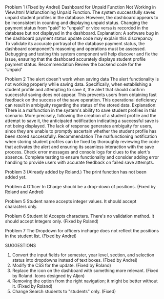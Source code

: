 
Problem 1 (Fixed by Andrei)
Dashboard for Unpaid Function Not Working in View.html 
Misfunctioning Unpaid Function. The system successfully saves unpaid student profiles in the database. However, the dashboard appears to be inconsistent in counting and displaying unpaid status. Changing the payment status from "paid" to "unpaid" or vice versa is recorded in the database but not displayed in the dashboard.
Explanation:
A software bug in the dashboard payment status update code may explain this discrepancy. To validate its accurate portrayal of the database payment status, the dashboard component's reasoning and operations must be assessed. Debugging and testing this system component will help discover and fix the issue, ensuring that the dashboard accurately displays student profile payment status.
Recommendation
Review the backend code for the 'Unpaid'

Problem 2
The alert doesn't work when saving data
The alert functionality is not working properly while saving data. Specifically, when establishing a student profile and attempting to save it, the alert that should confirm successful saving does not appear. This prevents users from obtaining fast feedback on the success of the save operation. This operational deficiency can result in ambiguity regarding the status of the stored data.
Explanation:
There is a malfunction in the system's ability to save student profiles in this scenario. More precisely, following the creation of a student profile and the attempt to save it, the anticipated notification indicating a successful save is not being displayed. The lack of response generates ambiguity for users, since they are unable to promptly ascertain whether the student profile has been stored successfully.
Recommendation
The malfunctioning notification when storing student profiles can be fixed by thoroughly reviewing the code that activates the alert and ensuring its seamless interaction with the save process. Check error messages and console logs for clues to the alert's absence. Complete testing to ensure functionality and consider adding error handling to provide users with accurate feedback on failed save attempts.

Problem 3 (Already added by Roland.)
The print function has not been added yet. 

Problem 4
Officer In Charge should be a drop-down of positions. (Fixed by Roland and Andrei)

Problem 5
Student name accepts integer values. It should accept characters only. 

Problem 6
Student Id Accepts characters. There's no validation method. It should accept Integers only. (Fixed by Roland)

Problem 7
The Dropdown for officers incharge does not reflect the positions in the student list. (Fixed by Andrei)



SUGGESTIONS

1. Convert the input fields for semester, year level, section, and selection status into dropdowns instead of text boxes. (Fixed by Andrei)
2. Modify the CSS for the update. (Fixed by Roland)
3. Replace the icon on the dashboard with something more relevant. (Fixed by Roland. Icons designed by Aljon)
4. Removing the option from the right navigation; it might be better without it. (Fixed by Roland)
5. Change Search students to "students" only. (Fixed)

